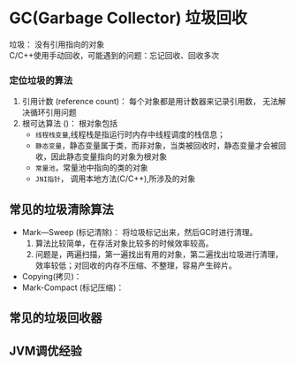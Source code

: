 # GC(Garbage Collector) 垃圾回收

垃圾： 没有引用指向的对象  
C/C++使用手动回收，可能遇到的问题：忘记回收、回收多次
### 定位垃圾的算法
1. 引用计数 (reference count)： 每个对象都是用计数器来记录引用数， 无法解决循环引用问题
2. 根可达算法 ()： 根对象包括
   - `线程栈变量`,线程栈是指运行时内存中线程调度的栈信息； 
   - `静态变量`，静态变量属于类，而非对象，当类被回收时，静态变量才会被回收，因此静态变量指向的对象为根对象
   - `常量池`，常量池中指向的类的对象
   - `JNI指针`， 调用本地方法(C/C++),所涉及的对象
   
## 常见的垃圾清除算法
- Mark—Sweep (标记清除)： 将垃圾标记出来，然后GC时进行清理。
  1. 算法比较简单，在存活对象比较多的时候效率较高。
  2. 问题是，两遍扫描，第一遍找出有用的对象，第二遍找出垃圾进行清理，效率较低；对回收的内存不压缩、不整理，容易产生碎片。
- Copying(拷贝)：
- Mark-Compact (标记压缩)：

## 常见的垃圾回收器

## JVM调优经验

